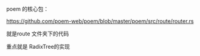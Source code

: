 
poem 的核心包：

https://github.com/poem-web/poem/blob/master/poem/src/route/router.rs

就是route 文件夹下的代码

重点就是 RadixTree的实现